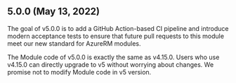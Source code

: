 ## 5.0.0 (May 13, 2022)

The goal of v5.0.0 is to add a GitHub Action-based CI pipeline and introduce modern acceptance tests to ensure that future pull requests to this module meet our new standard for AzureRM modules. 

The Module code of v5.0.0 is exactly the same as v4.15.0. Users who use v4.15.0 can directly upgrade to v5 without worrying about changes. We promise not to modify Module code in v5 version.
